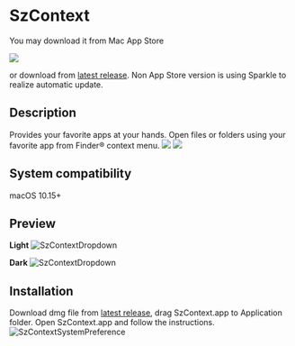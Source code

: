 # SzContext
You may download it from Mac App Store 

[<img src="https://developer.apple.com/app-store/marketing/guidelines/images/badge-download-on-the-mac-app-store.svg">](https://apps.apple.com/us/app/szcontext/id1547864620?mt=12)

or download from [latest release](https://github.com/RoadToDream/SzContext/releases/latest). Non App Store version is using Sparkle to realize automatic update.

## Description
Provides your favorite apps at your hands. 
Open files or folders using your favorite app from Finder® context menu. 
[<img src="https://github.com/RoadToDream/SzContext/blob/main/images/basic_video_screenshot.png">](https://user-images.githubusercontent.com/8088354/106392932-eacea980-63a8-11eb-891e-d027753aa1dc.mp4
)
[<img src="https://github.com/RoadToDream/SzContext/blob/main/images/fantastic_video_screenshot.png">](https://user-images.githubusercontent.com/8088354/106392933-eb674000-63a8-11eb-9616-4b0ba51a1139.mp4
)


## System compatibility 
macOS 10.15+ 

## Preview
**Light**
![SzContextDropdown](images/SzContextLight.png)

**Dark**
![SzContextDropdown](images/SzContextDark.png)

## Installation
Download dmg file from [latest release](https://github.com/RoadToDream/SzContext/releases/latest), drag SzContext.app to Application folder. Open SzContext.app and follow the instructions.
![SzContextSystemPreference](images/SzContextLightIntro.png)


